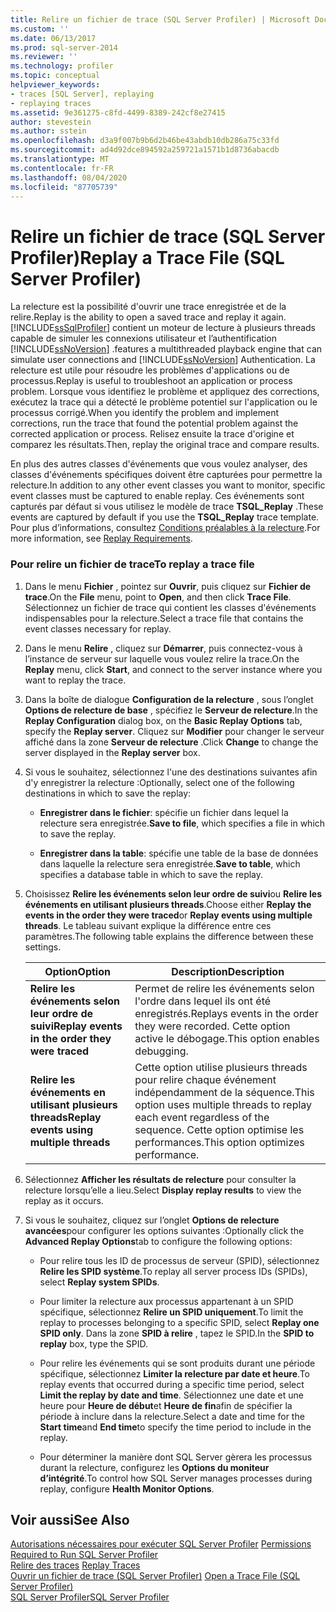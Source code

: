 ```yaml
---
title: Relire un fichier de trace (SQL Server Profiler) | Microsoft Docs
ms.custom: ''
ms.date: 06/13/2017
ms.prod: sql-server-2014
ms.reviewer: ''
ms.technology: profiler
ms.topic: conceptual
helpviewer_keywords:
- traces [SQL Server], replaying
- replaying traces
ms.assetid: 9e361275-c8fd-4499-8389-242cf8e27415
author: stevestein
ms.author: sstein
ms.openlocfilehash: d3a9f007b9b6d2b46be43abdb10db286a75c33fd
ms.sourcegitcommit: ad4d92dce894592a259721a1571b1d8736abacdb
ms.translationtype: MT
ms.contentlocale: fr-FR
ms.lasthandoff: 08/04/2020
ms.locfileid: "87705739"
---
```

# <a name="replay-a-trace-file-sql-server-profiler"></a><span data-ttu-id="abe1d-102">Relire un fichier de trace (SQL Server Profiler)</span><span class="sxs-lookup"><span data-stu-id="abe1d-102">Replay a Trace File (SQL Server Profiler)</span></span>
  <span data-ttu-id="abe1d-103">La relecture est la possibilité d'ouvrir une trace enregistrée et de la relire.</span><span class="sxs-lookup"><span data-stu-id="abe1d-103">Replay is the ability to open a saved trace and replay it again.</span></span> [!INCLUDE[ssSqlProfiler](../../includes/sssqlprofiler-md.md)] <span data-ttu-id="abe1d-104">contient un moteur de lecture à plusieurs threads capable de simuler les connexions utilisateur et l’authentification [!INCLUDE[ssNoVersion](../../includes/ssnoversion-md.md)] .</span><span class="sxs-lookup"><span data-stu-id="abe1d-104">features a multithreaded playback engine that can simulate user connections and [!INCLUDE[ssNoVersion](../../includes/ssnoversion-md.md)] Authentication.</span></span> <span data-ttu-id="abe1d-105">La relecture est utile pour résoudre les problèmes d'applications ou de processus.</span><span class="sxs-lookup"><span data-stu-id="abe1d-105">Replay is useful to troubleshoot an application or process problem.</span></span> <span data-ttu-id="abe1d-106">Lorsque vous identifiez le problème et appliquez des corrections, exécutez la trace qui a détecté le problème potentiel sur l'application ou le processus corrigé.</span><span class="sxs-lookup"><span data-stu-id="abe1d-106">When you identify the problem and implement corrections, run the trace that found the potential problem against the corrected application or process.</span></span> <span data-ttu-id="abe1d-107">Relisez ensuite la trace d'origine et comparez les résultats.</span><span class="sxs-lookup"><span data-stu-id="abe1d-107">Then, replay the original trace and compare results.</span></span>  
  
 <span data-ttu-id="abe1d-108">En plus des autres classes d'événements que vous voulez analyser, des classes d'événements spécifiques doivent être capturées pour permettre la relecture.</span><span class="sxs-lookup"><span data-stu-id="abe1d-108">In addition to any other event classes you want to monitor, specific event classes must be captured to enable replay.</span></span> <span data-ttu-id="abe1d-109">Ces événements sont capturés par défaut si vous utilisez le modèle de trace **TSQL_Replay** .</span><span class="sxs-lookup"><span data-stu-id="abe1d-109">These events are captured by default if you use the **TSQL_Replay** trace template.</span></span> <span data-ttu-id="abe1d-110">Pour plus d’informations, consultez [Conditions préalables à la relecture](replay-requirements.md).</span><span class="sxs-lookup"><span data-stu-id="abe1d-110">For more information, see [Replay Requirements](replay-requirements.md).</span></span>  
  
### <a name="to-replay-a-trace-file"></a><span data-ttu-id="abe1d-111">Pour relire un fichier de trace</span><span class="sxs-lookup"><span data-stu-id="abe1d-111">To replay a trace file</span></span>  
  
1.  <span data-ttu-id="abe1d-112">Dans le menu **Fichier** , pointez sur **Ouvrir**, puis cliquez sur **Fichier de trace**.</span><span class="sxs-lookup"><span data-stu-id="abe1d-112">On the **File** menu, point to **Open**, and then click **Trace File**.</span></span> <span data-ttu-id="abe1d-113">Sélectionnez un fichier de trace qui contient les classes d'événements indispensables pour la relecture.</span><span class="sxs-lookup"><span data-stu-id="abe1d-113">Select a trace file that contains the event classes necessary for replay.</span></span>  
  
2.  <span data-ttu-id="abe1d-114">Dans le menu **Relire** , cliquez sur **Démarrer**, puis connectez-vous à l’instance de serveur sur laquelle vous voulez relire la trace.</span><span class="sxs-lookup"><span data-stu-id="abe1d-114">On the **Replay** menu, click **Start**, and connect to the server instance where you want to replay the trace.</span></span>  
  
3.  <span data-ttu-id="abe1d-115">Dans la boîte de dialogue **Configuration de la relecture** , sous l’onglet **Options de relecture de base** , spécifiez le **Serveur de relecture**.</span><span class="sxs-lookup"><span data-stu-id="abe1d-115">In the **Replay Configuration** dialog box, on the **Basic Replay Options** tab, specify the **Replay server**.</span></span> <span data-ttu-id="abe1d-116">Cliquez sur **Modifier** pour changer le serveur affiché dans la zone **Serveur de relecture** .</span><span class="sxs-lookup"><span data-stu-id="abe1d-116">Click **Change** to change the server displayed in the **Replay server** box.</span></span>  
  
4.  <span data-ttu-id="abe1d-117">Si vous le souhaitez, sélectionnez l'une des destinations suivantes afin d'y enregistrer la relecture :</span><span class="sxs-lookup"><span data-stu-id="abe1d-117">Optionally, select one of the following destinations in which to save the replay:</span></span>  
  
    -   <span data-ttu-id="abe1d-118">**Enregistrer dans le fichier**: spécifie un fichier dans lequel la relecture sera enregistrée.</span><span class="sxs-lookup"><span data-stu-id="abe1d-118">**Save to file**, which specifies a file in which to save the replay.</span></span>  
  
    -   <span data-ttu-id="abe1d-119">**Enregistrer dans la table**: spécifie une table de la base de données dans laquelle la relecture sera enregistrée.</span><span class="sxs-lookup"><span data-stu-id="abe1d-119">**Save to table**, which specifies a database table in which to save the replay.</span></span>  
  
5.  <span data-ttu-id="abe1d-120">Choisissez **Relire les événements selon leur ordre de suivi**ou **Relire les événements en utilisant plusieurs threads**.</span><span class="sxs-lookup"><span data-stu-id="abe1d-120">Choose either **Replay the events in the order they were traced**or **Replay events using multiple threads**.</span></span> <span data-ttu-id="abe1d-121">Le tableau suivant explique la différence entre ces paramètres.</span><span class="sxs-lookup"><span data-stu-id="abe1d-121">The following table explains the difference between these settings.</span></span>  
  
    |<span data-ttu-id="abe1d-122">Option</span><span class="sxs-lookup"><span data-stu-id="abe1d-122">Option</span></span>|<span data-ttu-id="abe1d-123">Description</span><span class="sxs-lookup"><span data-stu-id="abe1d-123">Description</span></span>|  
    |------------|-----------------|  
    |<span data-ttu-id="abe1d-124">**Relire les événements selon leur ordre de suivi**</span><span class="sxs-lookup"><span data-stu-id="abe1d-124">**Replay events in the order they were traced**</span></span>|<span data-ttu-id="abe1d-125">Permet de relire les événements selon l'ordre dans lequel ils ont été enregistrés.</span><span class="sxs-lookup"><span data-stu-id="abe1d-125">Replays events in the order they were recorded.</span></span> <span data-ttu-id="abe1d-126">Cette option active le débogage.</span><span class="sxs-lookup"><span data-stu-id="abe1d-126">This option enables debugging.</span></span>|  
    |<span data-ttu-id="abe1d-127">**Relire les événements en utilisant plusieurs threads**</span><span class="sxs-lookup"><span data-stu-id="abe1d-127">**Replay events using multiple threads**</span></span>|<span data-ttu-id="abe1d-128">Cette option utilise plusieurs threads pour relire chaque événement indépendamment de la séquence.</span><span class="sxs-lookup"><span data-stu-id="abe1d-128">This option uses multiple threads to replay each event regardless of the sequence.</span></span> <span data-ttu-id="abe1d-129">Cette option optimise les performances.</span><span class="sxs-lookup"><span data-stu-id="abe1d-129">This option optimizes performance.</span></span>|  
  
6.  <span data-ttu-id="abe1d-130">Sélectionnez **Afficher les résultats de relecture** pour consulter la relecture lorsqu’elle a lieu.</span><span class="sxs-lookup"><span data-stu-id="abe1d-130">Select **Display replay results** to view the replay as it occurs.</span></span>  
  
7.  <span data-ttu-id="abe1d-131">Si vous le souhaitez, cliquez sur l’onglet **Options de relecture avancées**pour configurer les options suivantes :</span><span class="sxs-lookup"><span data-stu-id="abe1d-131">Optionally click the **Advanced Replay Options**tab to configure the following options:</span></span>  
  
    -   <span data-ttu-id="abe1d-132">Pour relire tous les ID de processus de serveur (SPID), sélectionnez **Relire les SPID système**.</span><span class="sxs-lookup"><span data-stu-id="abe1d-132">To replay all server process IDs (SPIDs), select **Replay system SPIDs**.</span></span>  
  
    -   <span data-ttu-id="abe1d-133">Pour limiter la relecture aux processus appartenant à un SPID spécifique, sélectionnez **Relire un SPID uniquement**.</span><span class="sxs-lookup"><span data-stu-id="abe1d-133">To limit the replay to processes belonging to a specific SPID, select **Replay one SPID only**.</span></span> <span data-ttu-id="abe1d-134">Dans la zone **SPID à relire** , tapez le SPID.</span><span class="sxs-lookup"><span data-stu-id="abe1d-134">In the **SPID to replay** box, type the SPID.</span></span>  
  
    -   <span data-ttu-id="abe1d-135">Pour relire les événements qui se sont produits durant une période spécifique, sélectionnez **Limiter la relecture par date et heure**.</span><span class="sxs-lookup"><span data-stu-id="abe1d-135">To replay events that occurred during a specific time period, select **Limit the replay by date and time**.</span></span> <span data-ttu-id="abe1d-136">Sélectionnez une date et une heure pour **Heure de début**et **Heure de fin**afin de spécifier la période à inclure dans la relecture.</span><span class="sxs-lookup"><span data-stu-id="abe1d-136">Select a date and time for the **Start time**and **End time**to specify the time period to include in the replay.</span></span>  
  
    -   <span data-ttu-id="abe1d-137">Pour déterminer la manière dont SQL Server gèrera les processus durant la relecture, configurez les **Options du moniteur d’intégrité**.</span><span class="sxs-lookup"><span data-stu-id="abe1d-137">To control how SQL Server manages processes during replay, configure **Health Monitor Options**.</span></span>  
  
## <a name="see-also"></a><span data-ttu-id="abe1d-138">Voir aussi</span><span class="sxs-lookup"><span data-stu-id="abe1d-138">See Also</span></span>  
 <span data-ttu-id="abe1d-139">[Autorisations nécessaires pour exécuter SQL Server Profiler](sql-server-profiler.md) </span><span class="sxs-lookup"><span data-stu-id="abe1d-139">[Permissions Required to Run SQL Server Profiler](sql-server-profiler.md) </span></span>  
 <span data-ttu-id="abe1d-140">[Relire des traces](replay-traces.md) </span><span class="sxs-lookup"><span data-stu-id="abe1d-140">[Replay Traces](replay-traces.md) </span></span>  
 <span data-ttu-id="abe1d-141">[Ouvrir un fichier de trace &#40;SQL Server Profiler&#41;](open-a-trace-file-sql-server-profiler.md) </span><span class="sxs-lookup"><span data-stu-id="abe1d-141">[Open a Trace File &#40;SQL Server Profiler&#41;](open-a-trace-file-sql-server-profiler.md) </span></span>  
 [<span data-ttu-id="abe1d-142">SQL Server Profiler</span><span class="sxs-lookup"><span data-stu-id="abe1d-142">SQL Server Profiler</span></span>](sql-server-profiler.md)  
  
  
